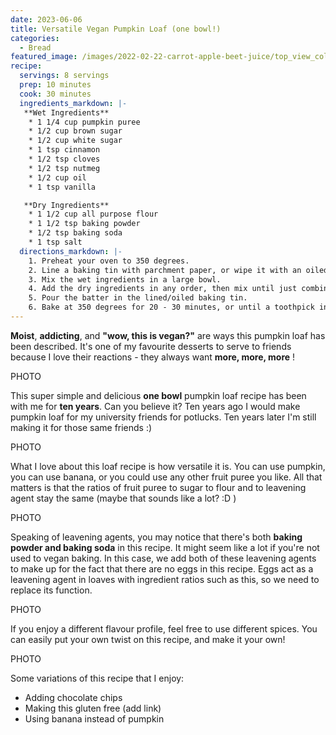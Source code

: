 ```yaml
---
date: 2023-06-06
title: Versatile Vegan Pumpkin Loaf (one bowl!)
categories:
  - Bread
featured_image: /images/2022-02-22-carrot-apple-beet-juice/top_view_colourful.jpeg
recipe:
  servings: 8 servings
  prep: 10 minutes
  cook: 30 minutes
  ingredients_markdown: |-
   **Wet Ingredients**
    * 1 1/4 cup pumpkin puree
    * 1/2 cup brown sugar
    * 1/2 cup white sugar
    * 1 tsp cinnamon
    * 1/2 tsp cloves
    * 1/2 tsp nutmeg
    * 1/2 cup oil
    * 1 tsp vanilla

   **Dry Ingredients**
    * 1 1/2 cup all purpose flour
    * 1 1/2 tsp baking powder
    * 1/2 tsp baking soda
    * 1 tsp salt
  directions_markdown: |-
    1. Preheat your oven to 350 degrees.
    2. Line a baking tin with parchment paper, or wipe it with an oiled paper towel. Set aside.
    3. Mix the wet ingredients in a large bowl.
    4. Add the dry ingredients in any order, then mix until just combined. Try not to over mix!
    5. Pour the batter in the lined/oiled baking tin.
    6. Bake at 350 degrees for 20 - 30 minutes, or until a toothpick inserted into the middle of the loaf comes out clean.
---
```


**Moist**, **addicting**, and **"wow, this is vegan?"** are ways this pumpkin loaf has been described. It's one of my favourite desserts to serve to friends because I love their reactions - they always want **more, more, more** !

PHOTO

This super simple and delicious **one bowl** pumpkin loaf recipe has been with me for **ten years**. Can you believe it? Ten years ago I would make pumpkin loaf for my university friends for potlucks. Ten years later I'm still making it for those same friends :)

PHOTO

What I love about this loaf recipe is how versatile it is. You can use pumpkin, you can use banana, or you could use any other fruit puree you like. All that matters is that the ratios of fruit puree to sugar to flour and to leavening agent stay the same (maybe that sounds like a lot? :D )

PHOTO

Speaking of leavening agents, you may notice that there's both **baking powder and baking soda** in this recipe. It might seem like a lot if you're not used to vegan baking. In this case, we add both of these leavening agents to make up for the fact that there are no eggs in this recipe. Eggs act as a leavening agent in loaves with ingredient ratios such as this, so we need to replace its function.

PHOTO

If you enjoy a different flavour profile, feel free to use different spices. You can easily put your own twist on this recipe, and make it your own!

PHOTO

Some variations of this recipe that I enjoy:
<ul>
<li>Adding chocolate chips</li>
<li>Making this gluten free (add link)</li>
<li>Using banana instead of pumpkin</li>

</ul>

<!-- TO DO: add YT link -->